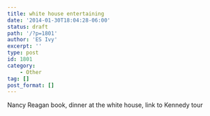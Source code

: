 ```yaml
---
title: white house entertaining
date: '2014-01-30T18:04:28-06:00'
status: draft
path: '/?p=1801'
author: 'ES Ivy'
excerpt: ''
type: post
id: 1801
category:
    - Other
tag: []
post_format: []
---
```

Nancy Reagan book, dinner at the white house, link to Kennedy tour